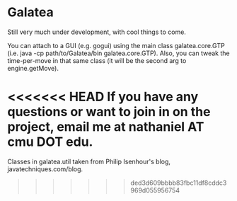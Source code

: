 Galatea
=======

Still very much under development, with cool things to come.

You can attach to a GUI (e.g. gogui) using the main class galatea.core.GTP (i.e. java -cp path/to/Galatea/bin galatea.core.GTP). 
Also, you can tweak the time-per-move in that same class (it will be the second arg to engine.getMove).

<<<<<<< HEAD
If you have any questions or want to join in on the project, email me at nathaniel AT cmu DOT edu.
=======
Classes in galatea.util taken from Philip Isenhour's blog, javatechniques.com/blog.
>>>>>>> ded3d609bbbb83fbc11df8cddc3969d055956754
